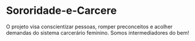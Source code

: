 # Sororidade-e-Carcere

O projeto visa conscientizar pessoas, romper preconceitos e acolher demandas do sistema carcerário feminino.
Somos intermediadores do bem!
